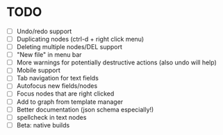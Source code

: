 # TODO
- [ ] Undo/redo support
- [ ] Duplicating nodes (ctrl-d + right click menu)
- [ ] Deleting multiple nodes/DEL support
- [ ] "New file" in menu bar
- [ ] More warnings for potentially destructive actions (also undo will help)
- [ ] Mobile support
- [ ] Tab navigation for text fields
- [ ] Autofocus new fields/nodes
- [ ] Focus nodes that are right clicked
- [ ] Add to graph from template manager
- [ ] Better documentation (json schema especially!)
- [ ] spellcheck in text nodes
- [ ] Beta: native builds
